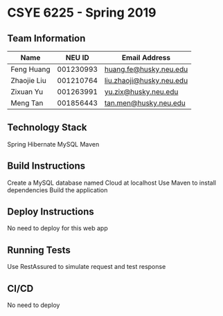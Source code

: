 # CSYE 6225 - Spring 2019

## Team Information

| Name | NEU ID | Email Address |
| --- | --- | --- |
| Feng Huang | 001230993 | huang.fe@husky.neu.edu |
| Zhaojie Liu | 001210764 | liu.zhaoji@husky.neu.edu |
| Zixuan Yu | 001263991 | yu.zix@husky.neu.edu |
| Meng Tan | 001856443 | tan.men@husky.neu.edu |

## Technology Stack

Spring
Hibernate
MySQL
Maven

## Build Instructions

Create a MySQL database named Cloud at localhost
Use Maven to install dependencies
Build the application

## Deploy Instructions

No need to deploy for this web app

## Running Tests

Use RestAssured to simulate request and test response

## CI/CD

No need to deploy


